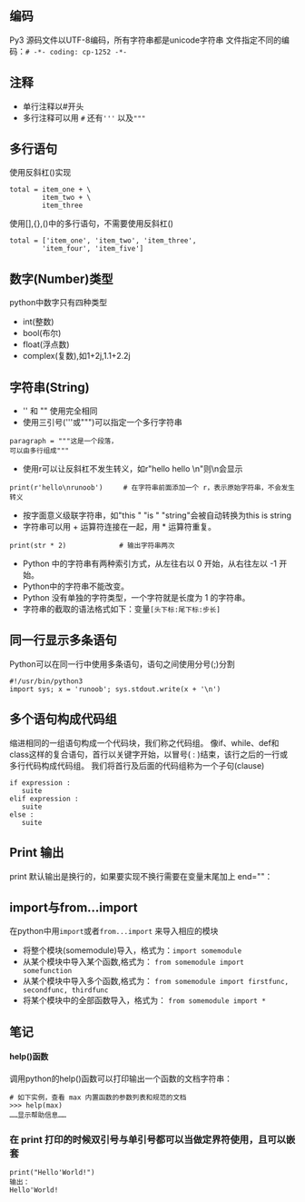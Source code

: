 ## 编码
Py3 源码文件以UTF-8编码，所有字符串都是unicode字符串
文件指定不同的编码：`# -*- coding: cp-1252 -*-`

## 注释
- 单行注释以#开头
- 多行注释可以用 `#` 还有`'''` 以及`"""`

## 多行语句
使用反斜杠(\)实现
~~~
total = item_one + \
        item_two + \
        item_three
~~~
使用[],{},()中的多行语句，不需要使用反斜杠(\)
~~~
total = ['item_one', 'item_two', 'item_three',
        'item_four', 'item_five']
~~~

## 数字(Number)类型
python中数字只有四种类型
- int(整数)
- bool(布尔)
- float(浮点数)
- complex(复数),如1+2j,1.1+2.2j

## 字符串(String)
- '' 和 "" 使用完全相同
- 使用三引号('''或""")可以指定一个多行字符串
~~~
paragraph = """这是一个段落，
可以由多行组成"""
~~~
- 使用r可以让反斜杠不发生转义，如r"hello hello \n"则\n会显示
~~~
print(r'hello\nrunoob')     # 在字符串前面添加一个 r，表示原始字符串，不会发生转义
~~~
- 按字面意义级联字符串，如"this " "is " "string"会被自动转换为this is string
- 字符串可以用 + 运算符连接在一起，用 * 运算符重复。
~~~
print(str * 2)             # 输出字符串两次
~~~
- Python 中的字符串有两种索引方式，从左往右以 0 开始，从右往左以 -1 开始。
- Python中的字符串不能改变。
- Python 没有单独的字符类型，一个字符就是长度为 1 的字符串。
- 字符串的截取的语法格式如下：变量`[头下标:尾下标:步长]`

## 同一行显示多条语句
Python可以在同一行中使用多条语句，语句之间使用分号(;)分割
~~~
#!/usr/bin/python3
import sys; x = 'runoob'; sys.stdout.write(x + '\n')
~~~

## 多个语句构成代码组
缩进相同的一组语句构成一个代码块，我们称之代码组。
像if、while、def和class这样的复合语句，首行以关键字开始，以冒号( : )结束，该行之后的一行或多行代码构成代码组。
我们将首行及后面的代码组称为一个子句(clause)
~~~
if expression : 
   suite
elif expression : 
   suite 
else : 
   suite
~~~

## Print 输出
print 默认输出是换行的，如果要实现不换行需要在变量末尾加上 end=""：

## import与from...import
在python中用`import`或者`from...import` 来导入相应的模块
-  将整个模块(somemodule)导入，格式为：`import somemodule`
- 从某个模块中导入某个函数,格式为： `from somemodule import somefunction`
- 从某个模块中导入多个函数,格式为： `from somemodule import firstfunc, secondfunc, thirdfunc`
- 将某个模块中的全部函数导入，格式为： `from somemodule import *`

## 笔记
#### help()函数
调用python的help()函数可以打印输出一个函数的文档字符串：
~~~
# 如下实例，查看 max 内置函数的参数列表和规范的文档
>>> help(max)
……显示帮助信息……
~~~

### 在 print 打印的时候双引号与单引号都可以当做定界符使用，且可以嵌套
~~~
print("Hello'World!")
输出：
Hello'World!
~~~


















